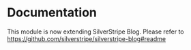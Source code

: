 # Documentation
This module is now extending SilverStripe Blog. Please refer to https://github.com/silverstripe/silverstripe-blog#readme
